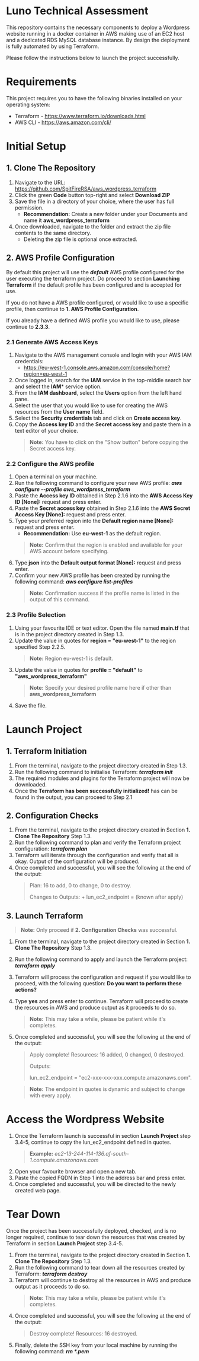 # Luno Technical Assessment

This repository contains the necessary components to deploy a Wordpress website running in a docker container in AWS making use of an EC2 host and a dedicated RDS MySQL database instance.  By design the deployment is fully automated by using Terraform.

Please follow the instructions below to launch the project successfully.

# Requirements
This project requires you to have the following binaries installed on your operating system:
* Terraform - https://www.terraform.io/downloads.html
* AWS CLI - https://aws.amazon.com/cli/

# Initial Setup

## 1. Clone The Repository

1. Navigate to the URL: https://github.com/SpitFireRSA/aws_wordpress_terraform
2. Click the green **Code** button top-right and select **Download ZIP**
3. Save the file in a directory of your choice, where the user has full permission. 
	* **Recommendation:**  Create a new folder under your Documents and name it **aws_wordpress_terraform**
4. Once downloaded, navigate to the folder and extract the zip file contents to the same directory.
	* Deleting the zip file is optional once extracted.

## 2. AWS Profile Configuration

By default this project will use the ***default*** AWS profile configured for the user executing the terraform project.  Do proceed to section **Launching Terraform** if the default profile has been configured and is accepted for use.

If you do not have a AWS profile configured, or would like to use a specific profile, then continue to **1. AWS Profile Configuration**.

If you already have a defined AWS profile you would like to use, please continue to **2.3.3**.

### 2.1 Generate AWS Access Keys

1. Navigate to the AWS management console and login with your AWS IAM credentials:
	* https://eu-west-1.console.aws.amazon.com/console/home?region=eu-west-1
2. Once logged in,  search for the **IAM** service in the top-middle search bar and select the **IAM*** service option.
3. From the **IAM dashboard**, select the **Users** option from the left hand pane.
4. Select the user that you would like to use for creating the AWS resources from the **User name** field.
5. Select the **Security credentials** tab and click on **Create access key**.
6. Copy the **Access key ID** and the **Secret access key** and paste them in a text editor of your choice. 
	> **Note:** You have to click on the "Show button" before copying the Secret access key.

### 2.2 Configure the AWS profile

1. Open a terminal on your machine.
2. Run the following command to configure your new AWS profile:
	***aws configure --profile aws_wordpress_terraform***
3. Paste the **Access key ID** obtained in Step 2.1.6 into the **AWS Access Key ID [None]:** request and press enter.
4. Paste the **Secret access key** obtained in Step 2.1.6 into the **AWS Secret Access Key [None]:** request and press enter.
5. Type your preferred region into the **Default region name [None]:** request and press enter.
	* **Recommendation:** Use **eu-west-1** as the default region.
	>  **Note:** Confirm that the region is enabled and available for your AWS account before specifying.
6. Type **json** into the **Default output format [None]:** request and press enter.
7. Confirm your new AWS profile has been created by running the following command:
	***aws configure list-profiles***
	> **Note:** Confirmation success if the profile name is listed in the output of this command.

### 2.3 Profile Selection

1. Using your favourite IDE or text editor.  Open the file named **main.tf**  that is in the project directory created in Step 1.3.
2. Update the value in quotes for **region = "eu-west-1"** to the region specified Step 2.2.5.
	> **Note:** Region eu-west-1 is default.
3. Update the value in quotes for **profile = "default"** to **"aws_wordpress_terraform"**
	> **Note:** Specify your desired profile name here if other than **aws_wordpress_terraform**
4. Save the file.


# Launch Project

## 1. Terraform Initiation
1. From the terminal, navigate to the project directory created in Step 1.3.
2. Run the following command to initialise Terraform:
	***terraform init***
3. The required modules and plugins for the Terraform project will now be downloaded.
4. Once the **Terraform has been successfully initialized!** has can be found in the output, you can proceed to Step 2.1

## 2. Configuration Checks
1. From the terminal, navigate to the project directory created in Section **1. Clone The Repository** Step 1.3.
2. Run the following command to plan and verify the Terraform project configuration:
	***terraform plan***
3. Terraform will iterate through the configuration and verify that all is okay.  Output of the configuration will be produced. 
4. Once completed and successful, you will see the following at the end of the output:
	> Plan: 16 to add, 0 to change, 0 to destroy.
	>
	> Changes to Outputs:
	> \+ lun_ec2_endpoint = (known after apply)

## 3. Launch Terraform

>**Note:** Only proceed if **2. Configuration Checks** was successful.
1. From the terminal, navigate to the project directory created in Section **1. Clone The Repository** Step 1.3.
2. Run the following command to apply and launch the Terraform project:
	***terraform apply***
3. Terraform will process the configuration and request if you would like to proceed, with the following question: **Do you want to perform these actions?**
4. Type **yes** and press enter to continue. Terraform will proceed to create the resources in AWS and produce output as it proceeds to do so.  
	> **Note:** This may take a while, please be patient while it's completes.
5. Once completed and successful, you will see the following at the end of the output:
	> Apply complete! Resources: 16 added, 0 changed, 0 destroyed.
	>
	>Outputs:
	>
	> lun_ec2_endpoint = "ec2-xxx-xxx-xxx.compute.amazonaws.com".

	>**Note:** The endpoint in quotes is dynamic and subject to change with every apply.

# Access the Wordpress Website

1. Once the Terraform launch is successful in section **Launch Project** step 3.4-5, continue to copy the lun_ec2_endpoint defined in quotes.
	>**Example:**     *ec2-13-244-114-136.af-south-1.compute.amazonaws.com*
2. Open your favourite browser and open a new tab. 
3. Paste the copied FQDN in Step 1 into the address bar and press enter.
4. Once completed and successful, you will be directed to the newly created web page.


# Tear Down

Once the project has been successfully deployed, checked, and is no longer required, continue to tear down the resources that was created by Terraform in section **Launch Project** step 3.4-5.

1. From the terminal, navigate to the project directory created in Section **1. Clone The Repository** Step 1.3.
2. Run the following command to tear down all the resources created by Terraform:
	***terraform destroy***
3. Terraform will continue to destroy all the resources in AWS and produce output as it proceeds to do so. 
	> **Note:** This may take a while, please be patient while it's completes.
4. Once completed and successful, you will see the following at the end of the output:
	>Destroy complete! Resources: 16 destroyed.
5. Finally, delete the SSH key from your local machine by running the following command:
	***rm \*.pem***